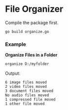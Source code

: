 # File Organizer

Compile the package first.

```sh
go build organize.go
```

### Example

**Organize Files in a Folder**

```sh
organize D:/myfolder
```

Output:

```
6 image files moved
2 video files moved
3 document files moved
No audio files moved
1 compressed file moved
1 other file moved
```
